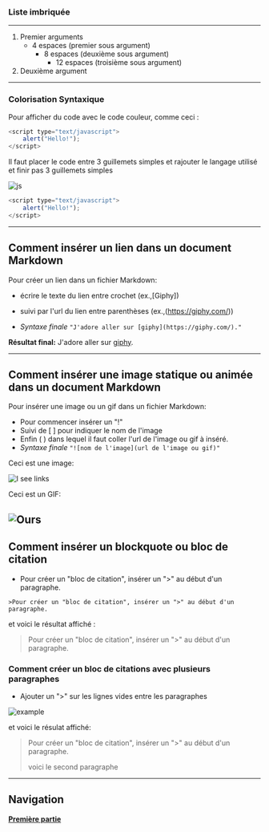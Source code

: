 
### Liste imbriquée <a id="LISTE"></a>
---
1. Premier arguments
    * 4 espaces (premier sous argument)
        - 8 espaces (deuxième sous argument)
            + 12 espaces (troisième sous argument)
2. Deuxième argument
---
### Colorisation Syntaxique

Pour afficher du code avec le code couleur, comme ceci :

``` javascript
<script type="text/javascript">
    alert("Hello!");
</script>
```

Il faut placer le code entre 3 guillemets simples et rajouter le langage utilisé et finir pas 3 guillemets simples

![js](https://i.imgur.com/m6VlWgK.png)

``` javascript
<script type="text/javascript">
    alert("Hello!");
</script>
```
***


## Comment insérer un lien dans un document Markdown


Pour créer un lien dans un fichier Markdown:
- écrire le texte du lien entre crochet (ex.,[Giphy])
- suivi par l'url du lien entre parenthèses (ex.,(https://giphy.com/))

- *Syntaxe finale*
 ```"J'adore aller sur [giphy](https://giphy.com/)."```

 **Résultat final:** J'adore aller sur [giphy](https://giphy.com/).

---
## Comment insérer une image statique ou animée dans un document Markdown


Pour insérer une image ou un gif dans un fichier Markdown:


- Pour commencer insérer un "!"
- Suivi de [ ] pour indiquer le nom de l'image
- Enfin ( ) dans lequel il faut coller l'url de l'image ou gif à inséré.
- *Syntaxe finale*
```"![nom de l'image](url de l'image ou gif)"```


Ceci est une image:

![I see links](https://authority.builders/blog/wp-content/uploads/2019/10/i-see-links-everywhere-meme-1024x866.jpg)

Ceci est un GIF:


![Ours](https://media.giphy.com/media/lPX7Ut3uGdRjfeY5gu/giphy.gif)
---
## Comment insérer un blockquote ou bloc de citation

- Pour créer un "bloc de citation", insérer un ">" au début d'un paragraphe.

```>Pour créer un "bloc de citation", insérer un ">" au début d'un paragraphe.```

et voici le résultat affiché :

>Pour créer un "bloc de citation", insérer un ">" au début d'un paragraphe.

### Comment créer un bloc de citations avec plusieurs paragraphes

- Ajouter un ">" sur les lignes vides entre les paragraphes 

![example](https://i.imgur.com/y53A6gQ.png)

et voici le résulat affiché:

>Pour créer un "bloc de citation", insérer un ">" au début d'un paragraphe.
>
>voici le second paragraphe

--- 
## Navigation


[**Première partie**](./Markdown1.md)
